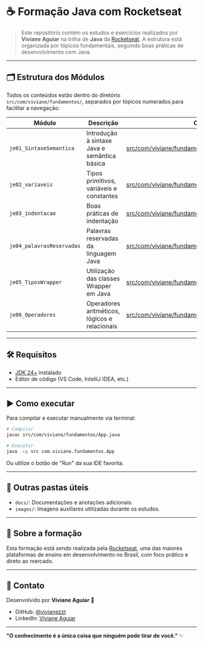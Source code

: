 # ☕ Formação Java com Rocketseat

> Este repositório contém os estudos e exercícios realizados por **Viviane Aguiar** na trilha de **Java** da [Rocketseat](https://app.rocketseat.com.br/journey/java). A estrutura está organizada por tópicos fundamentais, seguindo boas práticas de desenvolvimento com Java.

---

## 🗂️ Estrutura dos Módulos

Todos os conteúdos estão dentro do diretório `src/com/viviane/fundamentos/`, separados por tópicos numerados para facilitar a navegação:

| Módulo | Descrição | Caminho |
|--------|-----------|---------|
| `je01_SintaxeSemantica` | Introdução à sintaxe Java e semântica básica | [src/com/viviane/fundamentos/je01_SintaxeSemantica](src/com/viviane/fundamentos/je01_SintaxeSemantica) |
| `je02_variaveis` | Tipos primitivos, variáveis e constantes | [src/com/viviane/fundamentos/je02_variaveis](src/com/viviane/fundamentos/je02_variaveis) |
| `je03_indentacao` | Boas práticas de indentação | [src/com/viviane/fundamentos/je03_indentacao](src/com/viviane/fundamentos/je03_indentacao) |
| `je04_palavrasReservadas` | Palavras reservadas da linguagem Java | [src/com/viviane/fundamentos/je04_palavrasReservadas](src/com/viviane/fundamentos/je04_palavrasReservadas) |
| `je05_TiposWrapper` | Utilização das classes Wrapper em Java | [src/com/viviane/fundamentos/je05_TiposWrapper](src/com/viviane/fundamentos/je05_TiposWrapper) |
| `je06_Operadores` | Operadores aritméticos, lógicos e relacionais | [src/com/viviane/fundamentos/je06_Operadores](src/com/viviane/fundamentos/je06_Operadores) |

---

## 🛠️ Requisitos

- [JDK 24+](https://www.oracle.com/java/technologies/javase/jdk24-archive-downloads.html) instalado
- Editor de código (VS Code, IntelliJ IDEA, etc.)

---

## ▶️ Como executar

Para compilar e executar manualmente via terminal:

```bash
# Compilar
javac src/com/viviane/fundamentos/App.java

# Executar
java -cp src com.viviane.fundamentos.App
```

Ou utilize o botão de "Run" da sua IDE favorita.

---

## 📁 Outras pastas úteis

- `docs/`: Documentações e anotações adicionais.
- `images/`: Imagens auxiliares utilizadas durante os estudos.

---

## 📘 Sobre a formação

Esta formação está sendo realizada pela [Rocketseat](https://app.rocketseat.com.br/journey/java), uma das maiores plataformas de ensino em desenvolvimento no Brasil, com foco prático e direto ao mercado.

---

## 💬 Contato

Desenvolvido por **Viviane Aguiar** 💜

- GitHub: [@vivianezzt](https://github.com/vivianezzt)
- LinkedIn: [Viviane Aguiar](https://www.linkedin.com/in/vivianezzt/)

---

**"O conhecimento é a única coisa que ninguém pode tirar de você."** ✨

